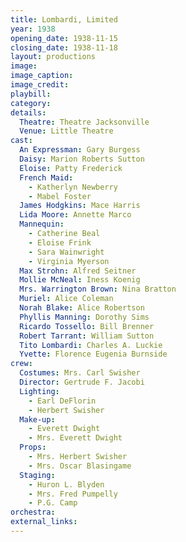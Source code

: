 ```yaml
---
title: Lombardi, Limited
year: 1938
opening_date: 1938-11-15
closing_date: 1938-11-18
layout: productions
image:
image_caption:
image_credit:
playbill: 
category: 
details:
  Theatre: Theatre Jacksonville
  Venue: Little Theatre
cast:
  An Expressman: Gary Burgess
  Daisy: Marion Roberts Sutton
  Eloise: Patty Frederick
  French Maid: 
    - Katherlyn Newberry
    - Mabel Foster
  James Hodgkins: Mace Harris
  Lida Moore: Annette Marco
  Mannequin: 
    - Catherine Beal
    - Eloise Frink
    - Sara Wainwright
    - Virginia Myerson
  Max Strohn: Alfred Seitner
  Mollie McNeal: Iness Koenig
  Mrs. Warrington Brown: Nina Bratton
  Muriel: Alice Coleman
  Norah Blake: Alice Robertson
  Phyllis Manning: Dorothy Sims
  Ricardo Tossello: Bill Brenner
  Robert Tarrant: William Sutton
  Tito Lombardi: Charles A. Luckie
  Yvette: Florence Eugenia Burnside
crew:
  Costumes: Mrs. Carl Swisher
  Director: Gertrude F. Jacobi
  Lighting: 
    - Earl DeFlorin
    - Herbert Swisher
  Make-up: 
    - Everett Dwight
    - Mrs. Everett Dwight
  Props: 
    - Mrs. Herbert Swisher
    - Mrs. Oscar Blasingame
  Staging: 
    - Huron L. Blyden
    - Mrs. Fred Pumpelly
    - P.G. Camp
orchestra:
external_links:
---
```


